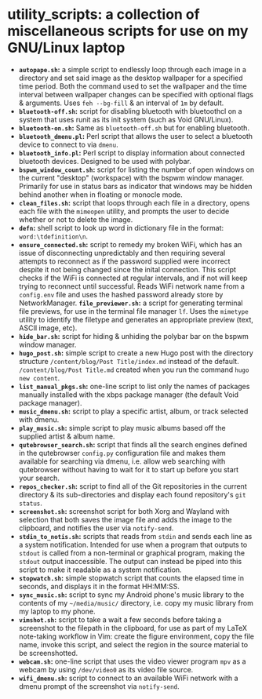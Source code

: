 # utility_scripts: a collection of miscellaneous scripts for use on my GNU/Linux laptop
 - **`autopape.sh`:** a simple script to endlessly loop through each image in a directory and set said image as the desktop wallpaper for a specified time period. Both the command used to set the wallpaper and the time interval between wallpaper changes can be specified with optional flags & arguments. Uses `feh --bg-fill` & an interval of `1m` by default.
 - **`bluetooth-off.sh`:** script for disabling bluetooth with bluetoothcl on a system that uses runit as its init system (such as Void GNU/Linux).
 - **`bluetooth-on.sh`:** Same as `bluetooth-off.sh` but for enabling bluetooth.
 - **`bluetooth_dmenu.pl`:** Perl script that allows the user to select a bluetooth device to connect to via `dmenu`.
 - **`bluetooth_info.pl`:** Perl script to display information about connected bluetooth devices. Designed to be used with polybar.
 - **`bspwm_window_count.sh`:** script for listing the number of open windows on the current "desktop" (workspace) with the bspwm window manager. Primarily for use in status bars as indicator that windows may be hidden behind another when in floating or monocle mode.
 - **`clean_files.sh`:** script that loops through each file in a directory, opens each file with the `mimeopen` utility, and prompts the user to decide whether or not to delete the image.
 - **`defn`:** shell script to look up word in dictionary file in the format: `word:\tdefinition\n`.
 - **`ensure_connected.sh`:** script to remedy my broken WiFi, which has an issue of disconnecting unpredictably and then requiring several attempts to reconnect as if the password supplied were incorrect despite it not being changed since the inital connection. This script checks if the WiFi is connected at regular intervals, and if not will keep trying to reconnect until successful. Reads WiFi network name from a `config.env` file and uses the hashed password already store by NetworkManager. **`file_previewer.sh`:** a script for generating terminal file previews, for use in the terminal file manager `lf`.
 Uses the `mimetype` utility to identify the filetype and generates an appropriate preview (text, ASCII image, etc).
 - **`hide_bar.sh`:** script for hiding & unhiding the polybar bar on the bspwm window manager.
 - **`hugo_post.sh`:** simple script to create a new Hugo post with the directory structure `/content/blog/Post Title/index.md` instead of the default.
 `/content/blog/Post Title.md` created when you run the command `hugo new content`.
 - **`list_manual_pkgs.sh`:** one-line script to list only the names of packages manually installed with the xbps package manager (the default Void package manager).
 - **`music_dmenu.sh`:** script to play a specific artist, album, or track selected with dmenu.
 - **`play_music.sh`:** simple script to play music albums based off the supplied artist & album name.
 - **`qutebrowser_search.sh`:** script that finds all the search engines defined in the qutebrowser `config.py` configuration file and makes them available for searching via dmenu, i.e. allow web searching with qutebrowser without having to wait for it to start up before you start your search.
 - **`repos_checker.sh`:** script to find all of the Git repositories in the current directory & its sub-directories and display each found repository's `git status`.
 - **`screenshot.sh`:** screenshot script for both Xorg and Wayland with selection that both saves the image file and adds the image to the clipboard, and notifies the user via `notify-send`.
 - **`stdin_to_notis.sh`:** scripts that reads from `stdin` and sends each line as a system notification. Intended for use when a program that outputs to `stdout` is called from a non-terminal or graphical program, making the `stdout` output inaccessible. The output can instead be piped into this script to make it readable as a system notification.
 - **`stopwatch.sh`:** simple stopwatch script that counts the elapsed time in seconds, and displays it in the format HH:MM:SS.
 - **`sync_music.sh`:** script to sync my Android phone's music library to the contents of my `~/media/music/` directory, i.e. copy my music library from my laptop to my phone.
 - **`vimshot.sh`:** script to take a wait a few seconds before taking a screenshot to the filepath in the clipboard, for use as part of my LaTeX note-taking workflow in Vim: create the figure environment, copy the file name, invoke this script, and select the region in the source material to be screenshotted.
 - **`webcam.sh`:** one-line script that uses the video viewer program `mpv` as a webcam by using `/dev/video0` as its video file source.
 - **`wifi_dmenu.sh`:** script to connect to an available WiFi network with a dmenu prompt of the screenshot via `notify-send`.
